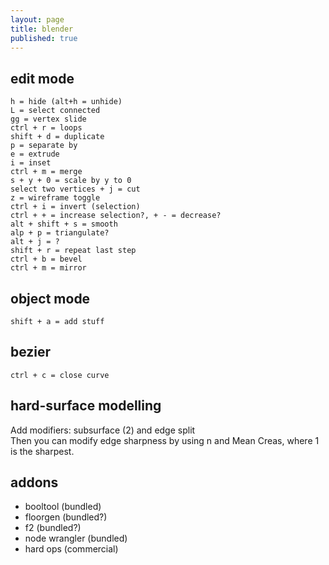 ```yaml
---
layout: page
title: blender
published: true
---
```

## edit mode

    h = hide (alt+h = unhide)
    L = select connected
    gg = vertex slide
    ctrl + r = loops
    shift + d = duplicate
    p = separate by
    e = extrude
    i = inset
    ctrl + m = merge
    s + y + 0 = scale by y to 0
    select two vertices + j = cut
    z = wireframe toggle
    ctrl + i = invert (selection)
    ctrl + + = increase selection?, + - = decrease?
    alt + shift + s = smooth
    alp + p = triangulate?
    alt + j = ?
    shift + r = repeat last step
    ctrl + b = bevel
    ctrl + m = mirror
    
## object mode

    shift + a = add stuff    
    
## bezier

    ctrl + c = close curve
    
## hard-surface modelling

Add modifiers: subsurface (2) and edge split  
Then you can modify edge sharpness by using n and Mean Creas, where 1 is the sharpest.

## addons

- booltool (bundled)
- floorgen (bundled?)
- f2 (bundled?)
- node wrangler (bundled)
- hard ops (commercial)